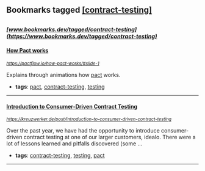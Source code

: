 ## Bookmarks tagged [[contract-testing]](https://www.bookmarks.dev/search?q=[contract-testing])

_<sup><sup>[www.bookmarks.dev/tagged/contract-testing](https://www.bookmarks.dev/tagged/contract-testing)</sup></sup>_
---
#### [How Pact works](https://pactflow.io/how-pact-works/#slide-1)
_<sup>https://pactflow.io/how-pact-works/#slide-1</sup>_

Explains through animations how [pact](https://pact.io) works. 
* **tags**: [pact](../tagged/pact.md), [contract-testing](../tagged/contract-testing.md), [testing](../tagged/testing.md)
---
#### [Introduction to Consumer-Driven Contract Testing](https://kreuzwerker.de/post/introduction-to-consumer-driven-contract-testing)
_<sup>https://kreuzwerker.de/post/introduction-to-consumer-driven-contract-testing</sup>_

Over the past year, we have had the opportunity to introduce consumer-driven contract testing at one of our larger customers, idealo. There were a lot of lessons learned and pitfalls discovered (some ...
* **tags**: [contract-testing](../tagged/contract-testing.md), [testing](../tagged/testing.md), [pact](../tagged/pact.md)
---
